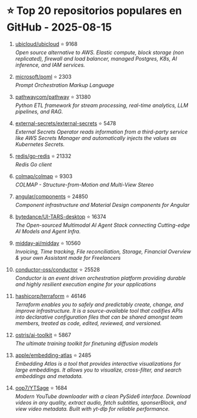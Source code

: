 # ⭐ Top 20 repositorios populares en GitHub - 2025-08-15

1. [ubicloud/ubicloud](https://github.com/ubicloud/ubicloud) ⭐ 9168  
   _Open source alternative to AWS. Elastic compute, block storage (non replicated), firewall and load balancer, managed Postgres, K8s, AI inference, and IAM services._

2. [microsoft/poml](https://github.com/microsoft/poml) ⭐ 2303  
   _Prompt Orchestration Markup Language_

3. [pathwaycom/pathway](https://github.com/pathwaycom/pathway) ⭐ 31380  
   _Python ETL framework for stream processing, real-time analytics, LLM pipelines, and RAG._

4. [external-secrets/external-secrets](https://github.com/external-secrets/external-secrets) ⭐ 5478  
   _External Secrets Operator reads information from a third-party service like AWS Secrets Manager and automatically injects the values as Kubernetes Secrets._

5. [redis/go-redis](https://github.com/redis/go-redis) ⭐ 21332  
   _Redis Go client_

6. [colmap/colmap](https://github.com/colmap/colmap) ⭐ 9303  
   _COLMAP - Structure-from-Motion and Multi-View Stereo_

7. [angular/components](https://github.com/angular/components) ⭐ 24850  
   _Component infrastructure and Material Design components for Angular_

8. [bytedance/UI-TARS-desktop](https://github.com/bytedance/UI-TARS-desktop) ⭐ 16374  
   _The Open-sourced Multimodal AI Agent Stack connecting Cutting-edge AI Models and Agent Infra._

9. [midday-ai/midday](https://github.com/midday-ai/midday) ⭐ 10560  
   _Invoicing, Time tracking, File reconciliation, Storage, Financial Overview & your own Assistant made for Freelancers_

10. [conductor-oss/conductor](https://github.com/conductor-oss/conductor) ⭐ 25528  
   _Conductor is an event driven orchestration platform providing durable and highly resilient execution engine for your applications_

11. [hashicorp/terraform](https://github.com/hashicorp/terraform) ⭐ 46146  
   _Terraform enables you to safely and predictably create, change, and improve infrastructure. It is a source-available tool that codifies APIs into declarative configuration files that can be shared amongst team members, treated as code, edited, reviewed, and versioned._

12. [ostris/ai-toolkit](https://github.com/ostris/ai-toolkit) ⭐ 5867  
   _The ultimate training toolkit for finetuning diffusion models_

13. [apple/embedding-atlas](https://github.com/apple/embedding-atlas) ⭐ 2485  
   _Embedding Atlas is a tool that provides interactive visualizations for large embeddings. It allows you to visualize, cross-filter, and search embeddings and metadata._

14. [oop7/YTSage](https://github.com/oop7/YTSage) ⭐ 1684  
   _Modern YouTube downloader with a clean PySide6 interface. Download videos in any quality, extract audio, fetch subtitles, sponserBlock, and view video metadata. Built with yt-dlp for reliable performance._


<!-- Última actualización: 2025-08-15T08:06:21.182008 UTC -->
